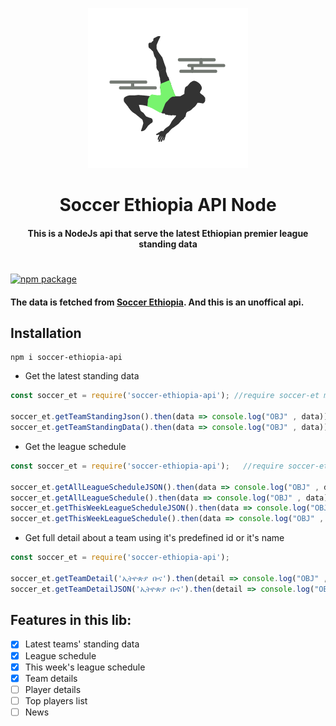 <p align="center">
	<img src="https://github.com/brookmg/Soccer-Ethiopia-API/blob/master/soccer_ethiopia_api.png?raw=true" alt="Soccer Ethiopia" /><br>
	<h1 align="center"> Soccer Ethiopia API Node</h1>
	<h4 align="center"> This is a NodeJs api that serve the latest Ethiopian premier league standing data </h4>
</p>

#
[![npm package](https://nodei.co/npm/soccer-ethiopia-api.png?downloads=true&downloadRank=true&stars=true)](https://nodei.co/npm/soccer-ethiopia-api/)

#### The data is fetched from [Soccer Ethiopia](http://soccerethiopia.net). And this is an unoffical api.

## Installation
```batch
npm i soccer-ethiopia-api
```

* Get the latest standing data
```javascript
const soccer_et = require('soccer-ethiopia-api'); //require soccer-et module

soccer_et.getTeamStandingJson().then(data => console.log("OBJ" , data)); // Get the latest standing data as json
soccer_et.getTeamStandingData().then(data => console.log("OBJ" , data)); // Get the latest standing data as an array
```

* Get the league schedule
```javascript
const soccer_et = require('soccer-ethiopia-api');   //require soccer-et module

soccer_et.getAllLeagueScheduleJSON().then(data => console.log("OBJ" , data)); // Get the league schedule as json (All of it)
soccer_et.getAllLeagueSchedule().then(data => console.log("OBJ" , data)); // Get the league schedule as an array (All of it)
soccer_et.getThisWeekLeagueScheduleJSON().then(data => console.log("OBJ" , data)); // Get this week's league schedule as json
soccer_et.getThisWeekLeagueSchedule().then(data => console.log("OBJ" , data)); // Get this week's league schedule as an array
```

* Get full detail about a team using it's predefined id or it's name
```javascript
const soccer_et = require('soccer-ethiopia-api');

soccer_et.getTeamDetail('ኢትዮጵያ ቡና').then(detail => console.log("OBJ" , detail)); // Get the team detail of 'ኢትዮጵያ ቡና' as an object
soccer_et.getTeamDetailJSON('ኢትዮጵያ ቡና').then(detail => console.log("OBJ" , detail)); // Get the team detail of 'ኢትዮጵያ ቡና' as json 
```

## Features in this lib:
- [x] Latest teams' standing data
- [x] League schedule
- [x] This week's league schedule
- [x] Team details
- [ ] Player details
- [ ] Top players list
- [ ] News